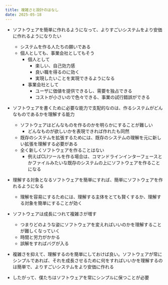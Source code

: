 ```yaml
---
title: 複雑さと設計のはなし
date: 2025-05-18
---
```


- ソフトウェアを簡単に作れるようになって、よりすごいシステムをより安価に作れるようになりたい
  - システムを作る人たちの願いである
  - 個人としても、事業会社としてもそう
    - 個人として
      - 楽しい、自己効力感
      - 良い職を得るのに効く
      - 実現したいことを実現できるようになる
    - 事業会社として
      - ユーザに価値を提供できるし、需要を独占できる
      - コストが小さいので色々できる、事業の試行錯誤ができる
- ソフトウェアを書くために必要な能力で支配的なのは、作るシステムがどんなものであるかを理解する能力
  - ソフトウェアはどんなものを作るのかを明らかにすることが難しい
    - どんなものが欲しいかを表現できれば作れたも同然
  - 既存のシステムを拡張するためには、既存のシステムの理解を元に新しい拡張を理解する必要がある
  - 全く新しくソフトウェアを作ることはない
    - 例えばCLIツールを作る場合は、コマンドラインインターフェースとかファイルみたいな既存のシステムの上にソフトウェアを作ることになる
- 理解する対象となるソフトウェアを簡単にすれば、簡単にソフトウェアを作れるようになる
  - 理解を容易にするためには、理解する主体をとても賢くするか、理解する対象を簡単にすることが効く

- ソフトウェアは成長につれて複雑さが増す
  - つまりどのような姿にソフトウェアを変えればいいのかを理解することが難しくなっていく
  - 時間と労力がかかる
  - 誤解をすればバグが入る
- 複雑さを抑えて、理解するのを簡単にしておけば良い。ソフトウェアが常にシンプルであれば、それを成長させるために何をすればいいかを理解するのは簡単で、よりすごいシステムをより安価に作れる
- したがって、僕たちはソフトウェアを常にシンプルに保つことが必要
